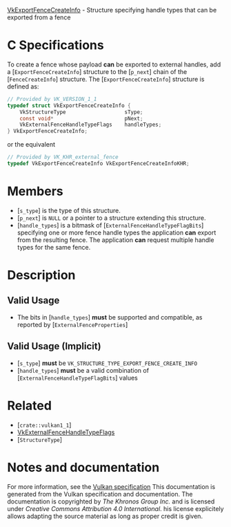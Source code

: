 [VkExportFenceCreateInfo](https://www.khronos.org/registry/vulkan/specs/1.3-extensions/man/html/VkExportFenceCreateInfo.html) - Structure specifying handle types that can be exported from a fence

# C Specifications
To create a fence whose payload  **can**  be exported to external handles, add a
[`ExportFenceCreateInfo`] structure to the [`p_next`] chain of the
[`FenceCreateInfo`] structure.
The [`ExportFenceCreateInfo`] structure is defined as:
```c
// Provided by VK_VERSION_1_1
typedef struct VkExportFenceCreateInfo {
    VkStructureType                   sType;
    const void*                       pNext;
    VkExternalFenceHandleTypeFlags    handleTypes;
} VkExportFenceCreateInfo;
```
or the equivalent
```c
// Provided by VK_KHR_external_fence
typedef VkExportFenceCreateInfo VkExportFenceCreateInfoKHR;
```

# Members
- [`s_type`] is the type of this structure.
- [`p_next`] is `NULL` or a pointer to a structure extending this structure.
- [`handle_types`] is a bitmask of [`ExternalFenceHandleTypeFlagBits`] specifying one or more fence handle types the application  **can**  export from the resulting fence. The application  **can**  request multiple handle types for the same fence.

# Description
## Valid Usage
-    The bits in [`handle_types`] **must**  be supported and compatible, as reported by [`ExternalFenceProperties`]

## Valid Usage (Implicit)
-  [`s_type`] **must**  be `VK_STRUCTURE_TYPE_EXPORT_FENCE_CREATE_INFO`
-  [`handle_types`] **must**  be a valid combination of [`ExternalFenceHandleTypeFlagBits`] values

# Related
- [`crate::vulkan1_1`]
- [VkExternalFenceHandleTypeFlags]()
- [`StructureType`]

# Notes and documentation
For more information, see the [Vulkan specification](https://www.khronos.org/registry/vulkan/specs/1.3-extensions/html/vkspec.html)
This documentation is generated from the Vulkan specification and documentation.
The documentation is copyrighted by *The Khronos Group Inc.* and is licensed under *Creative Commons Attribution 4.0 International*.
his license explicitely allows adapting the source material as long as proper credit is given.
        